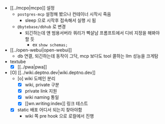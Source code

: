 - [[../mcpo|mcpo]] 설정
  - `postgres-mcp` 설정해 봤으나 컨테이너 시작시 죽음
    - sleep 으로 시작후 접속해서 실행 시 됨
  - `@bytebase/dbhub` 로 변경
    - 되긴하는데 얜 범용서버라 쿼리가 삑살남 프롬프트에서 디비 지정을 해봐야할 듯
      - ex `show schemas;`
- [[../open-webui|open-webui]]
  - db 연결, 되긴하는데 동작이 그닥, mcp 보다도 tool 콜하는 llm 성능을 크게탐
- textube
  - [X] [[../pwa|pwa]]
- [O] [[../wiki.deptno.dev|wiki.deptno.dev]]
  - [o] wiki 도메인 분리
    - [X] wiki, private 구분
    - [X] private link 지원
    - [X] wiki naming 통일
    - [X] [[wn.writing:index]] 링크 테스트
  - [X] static 배포 어디서 되는지 찾아야함
    - wiki 쪽 pre hook 으로 로컬에서 진행
